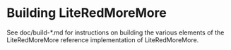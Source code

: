 Building LiteRedMoreMore
================

See doc/build-*.md for instructions on building the various
elements of the LiteRedMoreMore reference implementation of LiteRedMoreMore.
